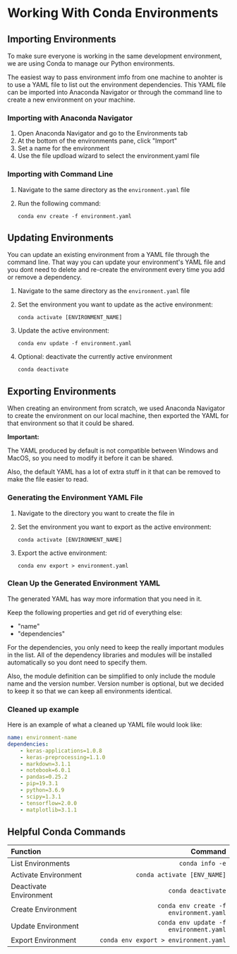 # Working With Conda Environments

## Importing Environments

To make sure everyone is working in the same development environment, we are using Conda to manage our Python environments.

The easiest way to pass environment imfo from one machine to anohter is to use a YAML file to list out the environment dependencies. This YAML file can be imported into Anaconda Navigator or through the command line to create a new environment on your machine.

### Importing with Anaconda Navigator
1. Open Anaconda Navigator and go to the Environments tab
2. At the bottom of the environments pane, click "Import"
3. Set a name for the environment
4. Use the file updload wizard to select the environment.yaml file

### Importing with Command Line
1. Navigate to the same directory as the `environment.yaml` file 
2. Run the following command:

    `conda env create -f environment.yaml`


## Updating Environments

You can update an existing environment from a YAML file through the command line. That way you can update your environment's YAML file and you dont need to delete and re-create the environment every time you add or remove a dependency. 

1. Navigate to the same directory as the `environment.yaml` file 
2. Set the environment you want to update as the active environment:
    
    `conda activate [ENVIRONMENT_NAME]`

3. Update the active environment:

    `conda env update -f environment.yaml`

4. Optional: deactivate the currently active environment

    `conda deactivate`


## Exporting Environments

When creating an environment from scratch, we used Anaconda Navigator to create the environment on our local machine, then exported the YAML for that environment so that it could be shared.

**Important:**

The YAML produced by default is not compatible between Windows and MacOS, so you need to modify it before it can be shared.

Also, the default YAML has a lot of extra stuff in it that can be removed to make the file easier to read. 

### Generating the Environment YAML File
1. Navigate to the directory you want to create the file in 
2. Set the environment you want to export as the active environment:
    
    `conda activate [ENVIRONMENT_NAME]`

3. Export the active environment:

    `conda env export > environment.yaml`

### Clean Up the Generated Environment YAML

The generated YAML has way more information that you need in it. 

Keep the following properties and get rid of everything else:

- "name"
- "dependencies"

For the dependencies, you only need to keep the really important modules in the list. All of the dependency libraries and modules will be installed automatically so you dont need to specify them. 

Also, the module definition can be simplified to only include the module name and the version number. Version number is optional, but we decided to keep it so that we can keep all environments identical.

### Cleaned up example

Here is an example of what a cleaned up YAML file would look like:

```yaml
name: environment-name
dependencies:
    - keras-applications=1.0.8
    - keras-preprocessing=1.1.0
    - markdown=3.1.1
    - notebook=6.0.1
    - pandas=0.25.2
    - pip=19.3.1
    - python=3.6.9
    - scipy=1.3.1
    - tensorflow=2.0.0
    - matplotlib=3.1.1
```



## Helpful Conda Commands

| Function                  | Command                                   |
| :---                      |     ----:                                 |
| List Environments         | `conda info -e`                           |
| Activate Environment      | `conda activate [ENV_NAME]`               |
| Deactivate Environment    | `conda deactivate`                        |
| Create Environment        | `conda env create -f environment.yaml`    |
| Update Environment        | `conda env update -f environment.yaml`    |
| Export Environment        | `conda env export > environment.yaml`     |
